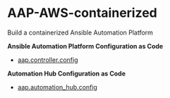 # AAP-AWS-containerized
Build a containerized Ansible Automation Platform

**Ansible Automation Platform Configuration as Code**
- [aap.controller.config](https://github.com/ericcames/aap.controller.config "aap.contoller.config")

**Automation Hub Configuration as Code**
- [aap.automation_hub.config](https://github.com/ericcames/aap.automation_hub.config "aap.automation_hub.config")
